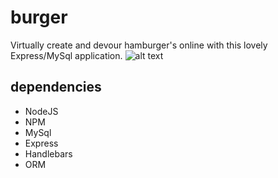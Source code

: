 # burger
Virtually create and devour hamburger's online with this lovely Express/MySql application. 
![alt text](public/assets/img/burger.gif "Logo Title Text 1")

## dependencies

<ul>
<li>NodeJS</li>
<li>NPM</li>
<li>MySql</li>
<li>Express</li>
<li>Handlebars</li>
<li>ORM</li>
</ul>

